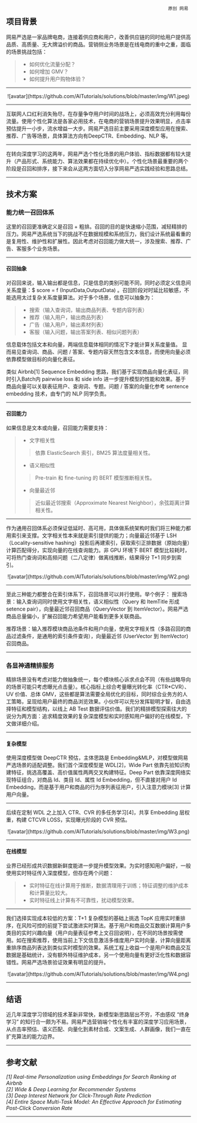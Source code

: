 <div style="float:right;"> <code> 原创 网易 </code> </div>


## 项目背景


网易严选是一家品牌电商，连接着供应商和用户，改善供应链的同时给用户提供高品质、高质量、无大牌溢价的商品。营销侧业务场景是在线电商的重中之重，面临的场景挑战包括： 		

> * 如何优化流量分配？ 
> * 如何增加 GMV？ 
> * 如何提升用户购物体验？

---


<center> ![avatar](https://github.com/AITutorials/solutions/blob/master/img/W1.jpeg) </center>


---

互联网人口红利消失殆尽，在存量争夺用户时间的战场上，必须高效充分利用每份流量。使用个性化算法是各家必用技术，在电商的营销场景提升效果明显，点击率预估提升一小步，流水增益一大步。网易严选目前主要采用深度模型应用在搜索、推荐、广告等场景，具体算法方向有DeepCTR、Embedding、NLP 等。

---

在转向深度学习的这两年，网易严选个性化场景的用户体验、指标数据都有较大提升（产品形式、系统能力、算法效果都在持续优化中）。个性化场景最重要的两个阶段是召回和排序，接下来会从这两方面切入分享网易严选实践经验和思路总结。 

---


## 技术方案


### 能力统一召回体系  

这里的召回更准确定义是召回 + 粗排。召回的目的是快速缩小范围，减轻精排的压力。网易严选系统当下的挑战不在数据规模和系统压力，我们设计系统最看重的是复用性、维护性和扩展性。因此考虑对召回能力做大统一，涉及搜索、推荐、广告、客服多个业务场景。 

---

#### 召回抽象 

对召回来说，输入输出都是信息，只是信息的类别可能不同，同时必须定义信息间关系度量：$ score = f (InputData,OutputData) 。召回阶段对时延比较敏感，不能选用太过复杂关系度量算法。对于多个场景，信息可以抽象为： 
> * 搜索（输入查询词，输出商品列表、专题内容列表）   
> * 推荐（输入用户，输出商品列表）   
> * 广告（输入用户，输出素材列表）   
> * 客服（输入问题，输出答案列表、相似问题列表） 

信息载体包括文本和向量，两端信息载体相同的情况下才能计算关系度量值。 显而易见查询词、商品、问题 / 答案、专题内容天然包含文本信息，而使用向量必须依靠模型做目标的向量化表征。 

类似 Airbnb[1] Sequence Embedding 思路，我们基于实现商品向量化表征，同时引入Batch内 pairwise loss 和 side info 进一步提升模型的性能和效果。基于商品向量可以关联表征用户、查询词、专题。问题 / 答案的向量化参考 sentence embedding 技术，由专门的 NLP 同学负责。



---

#### 召回能力

如果信息是文本或向量，召回能力需要支持：   
> * 文字相关性
>> 依靠 ElasticSearch 索引，BM25 算法度量相关性。  
> * 语义相似性
>> Pre-train 和 fine-tuning 的 BERT 模型推断相关性。  
> * 向量最近邻
>> 近似最近邻搜索（Approximate Nearest Neighbor），余弦距离计算相关性。

---

作为通用召回体系必须保证低延时、高可用，具体做系统架构时我们将三种能力都用索引来支撑。文字相关性本来就是索引提供的能力；向量最近邻基于 LSH（Locality-sensitive hashing）投影后再建索引，获取索引正排数据（原始向量）计算匹配得分，实现向量的在线查询能力。非 GPU 环境下 BERT 模型比较耗时，可将热门查询词和高频问题（二八定律）做离线推断，结果得分 T+1 同步到索引。


<center>![avatar](https://github.com/AITutorials/solutions/blob/master/img/W2.png)</center>

---


至此三种能力都整合在索引体系下，召回场景可以并行使用。举个例子： 
搜索场景：输入查询词同时使用文字相关性，语义相似性（Query 和 ItemTitle 形成 setence pair），向量最近邻召回商品（QueryVector 到 ItemVector）。网易严选商品总量偏小，扩展召回能力希望用户能看到更多关联商品。

推荐场景：输入推荐模块商品池条件和用户向量，使用文字相关性（多路召回的商品过滤条件，是通用的索引条件查询），向量最近邻 (UserVector 到 ItemVector) 召回商品。

---


### 各显神通精排服务 


精排场景没有考虑对能力做抽象统一，每个模块核心诉求点会不同（有些战略导向的场景可能只考虑曝光点击量）。核心指标上综合考量曝光转化率（CTR*CVR）、UV 价值、总体 GMV，这些都是算法需要全局优化的目标，同时综合业务方的人工策略，呈现给用户最终的商品浏览效果。小伙伴可以充分发挥聪明才智，自由选择特征和模型结构，以线上 AB Test 数据评估价值。我们的精排模型探索往大的说分为两方面：追求精度效果的复杂深度模型和实时感知用户偏好的在线模型，下文做详细介绍。


---

#### 复杂模型 

使用深度模型做 DeepCTR 预估，主体思路是 Embedding&MLP，对模型做网易严选场景的适配调整。我们首个深度模型是 WDL[2]，Wide Part 依靠先验知识构建特征，挑选高覆盖、高价值属性两两交叉构建特征。Deep Part 依靠深度网络实现特征组合，对商品 Id、类目 Id、属性 Id Embedding，但不直接对用户 Id Embedding，而是基于用户和商品的行为序列表征用户，引入注意力模块[3] 计算用户向量。 

---

后续在定制 WDL 之上加入 CTR、CVR 的多任务学习[4]，共享 Embedding 层权重，构建 CTCVR LOSS，实现曝光阶段的 CVR 预估。


<center>![avatar](https://github.com/AITutorials/solutions/blob/master/img/W3.png)</center>

---

#### 在线模型

业界已经形成共识数据新鲜度能进一步提升模型效果。为实时感知用户偏好，一般使用实时特征传入深度模型，但存在两个问题： 
> * 实时特征在线计算用于推断，数据清理用于训练；特征调整的维护成本和计算量比较大。
> * 实时特征线上计算有不可靠性，扰动模型效果。

---

我们选择实现成本较低的方案：T+1 复杂模型的基础上挑选 TopK 应用实时重排序，在风险可控的前提下尝试激进实时算法。基于用户和商品交互数据计算用户多类目的实时兴趣向量（用户向量表征参考上文召回说明），在不同的场景按需使用。如在搜索推荐，使用当前上下文信息激活多维度用户实时向量，计算向量距离重排序商品列表达到类似实时模型的效果。系统工程上收益一个是用户和商品交互数据是基础统计，没有额外特征维护成本，另一个使用向量有更好泛化性和数据容错性。网易严选场景验证效果有明显的提升。

<center>![avatar](https://github.com/AITutorials/solutions/blob/master/img/W4.png)</center>

---

## 结语

近几年深度学习领域的技术革新非常快，新模型新思路层出不穷，不由感叹 “终身学习” 的知行合一颇为不易。网易严选营销端个性化有丰富的深度学习应用场景，从点击率预估、语义匹配、向量化到素材合成、文案生成、人群画像，我们一直在扩充算法的能力边界。 

---

## 参考文献

*[1] Real-time Personalization using Embeddings for Search Ranking at Airbnb 		
[2] Wide & Deep Learning for Recommender Systems 				
[3] Deep Interest Network for Click-Through Rate Prediction 		
[4] Entire Space Multi-Task Model: An Effective Approach for Estimating Post-Click Conversion Rate*

---

